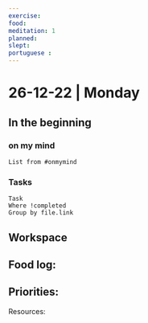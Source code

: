 ```yaml
---
exercise: 
food:
meditation: 1
planned:
slept:
portuguese :
---
```


# 26-12-22 | Monday

## In the beginning

### on my mind
```dataview
List from #onmymind
```
### Tasks
```dataview
Task
Where !completed
Group by file.link
```


## Workspace


Food log:
- 

Priorities:
- 

Resources:
